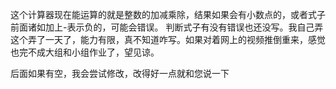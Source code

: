 这个计算器现在能运算的就是整数的加减乘除，结果如果会有小数点的，或者式子前面诸如加上-表示负的，可能会错误。
判断式子有没有错误也还没写。我自己弄这个弄了一天了，能力有限，真不知道咋写。如果对着网上的视频推倒重来，感觉也完不成大组和小组作业了，望见谅。

后面如果有空，我会尝试修改，改得好一点就和您说一下